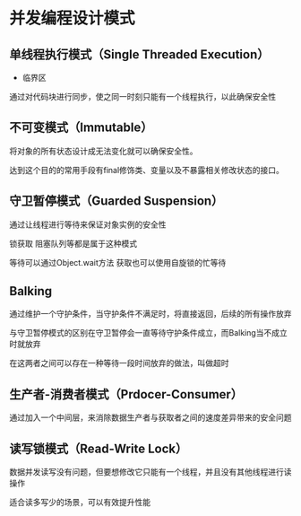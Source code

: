 # 并发编程设计模式

## 单线程执行模式（Single Threaded Execution）

- 临界区

通过对代码块进行同步，使之同一时刻只能有一个线程执行，以此确保安全性

## 不可变模式（Immutable）

将对象的所有状态设计成无法变化就可以确保安全性。

达到这个目的的常用手段有final修饰类、变量以及不暴露相关修改状态的接口。

## 守卫暂停模式（Guarded Suspension）

通过让线程进行等待来保证对象实例的安全性

锁获取 阻塞队列等都是属于这种模式

等待可以通过Object.wait方法 获取也可以使用自旋锁的忙等待

## Balking

通过维护一个守护条件，当守护条件不满足时，将直接返回，后续的所有操作放弃

与守卫暂停模式的区别在守卫暂停会一直等待守护条件成立，而Balking当不成立时就放弃

在这两者之间可以存在一种等待一段时间放弃的做法，叫做超时

## 生产者-消费者模式（Prdocer-Consumer）

通过加入一个中间层，来消除数据生产者与获取者之间的速度差异带来的安全问题

## 读写锁模式（Read-Write Lock）

数据并发读写没有问题，但要想修改它只能有一个线程，并且没有其他线程进行读操作

适合读多写少的场景，可以有效提升性能

